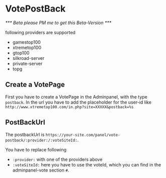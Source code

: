 # VotePostBack

_*** Beta please PM me to get this Beta-Version ***_

following providers are supported
- gamestop100
- xtremetop100
- gtop100
- silkroad-server
- private-server
- topg


## Create a VotePage

First you have to create a VotePage in the Adminpanel, with the type `postback`.
In the url you have to add the placeholder for the user-id like `http://www.xtremetop100.com/in.php?site=XXXXX&postback=%s`

## PostBackUrl

The postbackUrl is `https://your-site.com/panel/vote-postback/:provider:/:voteSiteId:`.

You have to replace following
- `:provider:` with one of the providers above
- `:voteSiteId:` here you have to use the voteId, which you can find in the adminpanel-vote section `#`.
